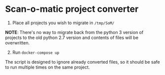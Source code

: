 # Scan-o-matic project converter

1. Place all projects you wish to migrate in `/tmp/SoM/`

**NOTE**: There's no way to migrate back from the
python 3 version of projects to the old python 2.7 version
and contents of files will be overwritten.

2. Run `docker-compose up`

The script is designed to ignore already converted files,
so it should be safe to run multiple times on the same
project.
